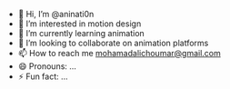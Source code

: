 - 👋 Hi, I’m @aninati0n
- 👀 I’m interested in motion design
- 🌱 I’m currently learning animation  
- 💞️ I’m looking to collaborate on animation platforms
- 📫 How to reach me mohamadalichoumar@gmail.com
- 😄 Pronouns: ...
- ⚡ Fun fact: ...

<!---
aninati0n/aninati0n is a ✨ special ✨ repository because its `README.md` (this file) appears on your GitHub profile.
You can click the Preview link to take a look at your changes.
--->
